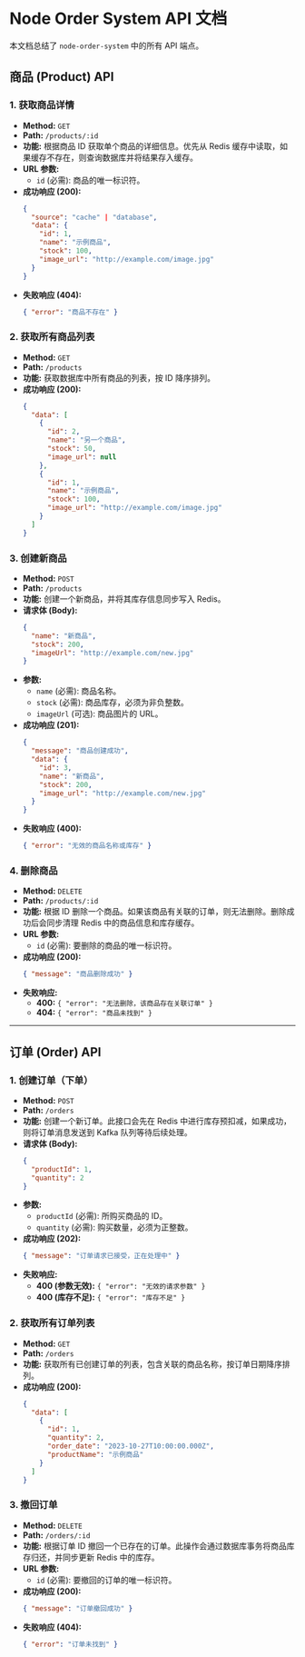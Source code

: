 # Node Order System API 文档

本文档总结了 `node-order-system` 中的所有 API 端点。

## 商品 (Product) API

### 1. 获取商品详情

- **Method:** `GET`
- **Path:** `/products/:id`
- **功能:** 根据商品 ID 获取单个商品的详细信息。优先从 Redis 缓存中读取，如果缓存不存在，则查询数据库并将结果存入缓存。
- **URL 参数:**
  - `id` (必需): 商品的唯一标识符。
- **成功响应 (200):**
  ```json
  {
    "source": "cache" | "database",
    "data": {
      "id": 1,
      "name": "示例商品",
      "stock": 100,
      "image_url": "http://example.com/image.jpg"
    }
  }
  ```
- **失败响应 (404):**
  ```json
  { "error": "商品不存在" }
  ```

### 2. 获取所有商品列表

- **Method:** `GET`
- **Path:** `/products`
- **功能:** 获取数据库中所有商品的列表，按 ID 降序排列。
- **成功响应 (200):**
  ```json
  {
    "data": [
      {
        "id": 2,
        "name": "另一个商品",
        "stock": 50,
        "image_url": null
      },
      {
        "id": 1,
        "name": "示例商品",
        "stock": 100,
        "image_url": "http://example.com/image.jpg"
      }
    ]
  }
  ```

### 3. 创建新商品

- **Method:** `POST`
- **Path:** `/products`
- **功能:** 创建一个新商品，并将其库存信息同步写入 Redis。
- **请求体 (Body):**
  ```json
  {
    "name": "新商品",
    "stock": 200,
    "imageUrl": "http://example.com/new.jpg"
  }
  ```
- **参数:**
  - `name` (必需): 商品名称。
  - `stock` (必需): 商品库存，必须为非负整数。
  - `imageUrl` (可选): 商品图片的 URL。
- **成功响应 (201):**
  ```json
  {
    "message": "商品创建成功",
    "data": {
      "id": 3,
      "name": "新商品",
      "stock": 200,
      "image_url": "http://example.com/new.jpg"
    }
  }
  ```
- **失败响应 (400):**
  ```json
  { "error": "无效的商品名称或库存" }
  ```

### 4. 删除商品

- **Method:** `DELETE`
- **Path:** `/products/:id`
- **功能:** 根据 ID 删除一个商品。如果该商品有关联的订单，则无法删除。删除成功后会同步清理 Redis 中的商品信息和库存缓存。
- **URL 参数:**
  - `id` (必需): 要删除的商品的唯一标识符。
- **成功响应 (200):**
  ```json
  { "message": "商品删除成功" }
  ```
- **失败响应:**
  - **400:** `{ "error": "无法删除，该商品存在关联订单" }`
  - **404:** `{ "error": "商品未找到" }`

---

## 订单 (Order) API

### 1. 创建订单（下单）

- **Method:** `POST`
- **Path:** `/orders`
- **功能:** 创建一个新订单。此接口会先在 Redis 中进行库存预扣减，如果成功，则将订单消息发送到 Kafka 队列等待后续处理。
- **请求体 (Body):**
  ```json
  {
    "productId": 1,
    "quantity": 2
  }
  ```
- **参数:**
  - `productId` (必需): 所购买商品的 ID。
  - `quantity` (必需): 购买数量，必须为正整数。
- **成功响应 (202):**
  ```json
  { "message": "订单请求已接受，正在处理中" }
  ```
- **失败响应:**
  - **400 (参数无效):** `{ "error": "无效的请求参数" }`
  - **400 (库存不足):** `{ "error": "库存不足" }`

### 2. 获取所有订单列表

- **Method:** `GET`
- **Path:** `/orders`
- **功能:** 获取所有已创建订单的列表，包含关联的商品名称，按订单日期降序排列。
- **成功响应 (200):**
  ```json
  {
    "data": [
      {
        "id": 1,
        "quantity": 2,
        "order_date": "2023-10-27T10:00:00.000Z",
        "productName": "示例商品"
      }
    ]
  }
  ```

### 3. 撤回订单

- **Method:** `DELETE`
- **Path:** `/orders/:id`
- **功能:** 根据订单 ID 撤回一个已存在的订单。此操作会通过数据库事务将商品库存归还，并同步更新 Redis 中的库存。
- **URL 参数:**
  - `id` (必需): 要撤回的订单的唯一标识符。
- **成功响应 (200):**
  ```json
  { "message": "订单撤回成功" }
  ```
- **失败响应 (404):**
  ```json
  { "error": "订单未找到" }
  ```
